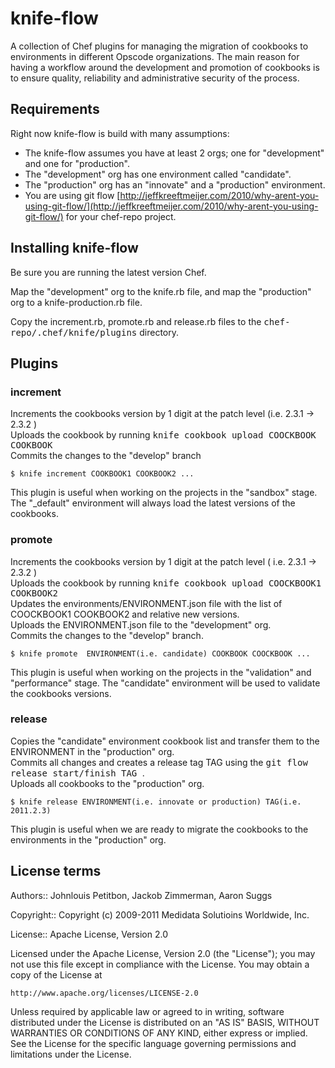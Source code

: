 knife-flow 
========
A collection of Chef plugins for managing the migration of cookbooks to environments in different Opscode organizations.
The main reason for having a workflow around the development and promotion of cookbooks is to ensure quality, reliability and administrative security of the process.  

Requirements
---------------
Right now knife-flow is build with many assumptions:

* The knife-flow assumes you have at least 2 orgs; one for "development" and one for "production".
* The "development" org has one environment called "candidate".
* The "production" org has an "innovate" and a "production" environment.
* You are using git flow [http://jeffkreeftmeijer.com/2010/why-arent-you-using-git-flow/](http://jeffkreeftmeijer.com/2010/why-arent-you-using-git-flow/) for your chef-repo project.

Installing knife-flow
-------------------
Be sure you are running the latest version Chef.

Map the "development" org to the knife.rb file, and map the "production" org to a knife-production.rb file.

Copy the increment.rb, promote.rb and release.rb files to the <tt>chef-repo/.chef/knife/plugins</tt> directory.

Plugins
---------------

### increment
Increments the cookbooks version by 1 digit at the patch level (i.e. 2.3.1 -> 2.3.2 ) <br />
Uploads the cookbook by running <tt> knife cookbook upload COOCKBOOK COOKBOOK </tt> <br />
Commits the changes to the "develop" branch <br />


    $ knife increment COOKBOOK1 COOKBOOK2 ... 


This plugin is useful when working on the projects in the "sandbox" stage. The "_default" environment will always load the latest versions of the cookbooks.


### promote
Increments the cookbooks version by 1 digit at the patch level ( i.e. 2.3.1 -> 2.3.2 ) <br />
Uploads the cookbook by running <tt> knife cookbook upload COOCKBOOK1 COOKBOOK2 </tt> <br />
Updates the environments/ENVIRONMENT.json file with the list of COOCKBOOK1 COOKBOOK2 and relative new versions. <br />
Uploads the ENVIRONMENT.json file to the "development" org. <br />
Commits the changes to the "develop" branch. <br />


    $ knife promote  ENVIRONMENT(i.e. candidate) COOKBOOK COOCKBOOK ...


This plugin is useful when working on the projects in the "validation" and "performance" stage. The "candidate" environment will be used to validate the cookbooks versions.


### release
Copies the "candidate" environment cookbook list and transfer them to the ENVIRONMENT in the "production" org. <br />
Commits all changes and creates a release tag TAG using the <tt> git flow release start/finish TAG </tt>. <br />
Uploads all cookbooks to the "production" org. <br />

    $ knife release ENVIRONMENT(i.e. innovate or production) TAG(i.e. 2011.2.3)

This plugin is useful when we are ready to migrate the cookbooks to the environments in the "production" org.

License terms
-------------
Authors:: Johnlouis Petitbon, Jackob Zimmerman, Aaron Suggs 

Copyright:: Copyright (c) 2009-2011 Medidata Solutioins Worldwide, Inc.

License:: Apache License, Version 2.0


Licensed under the Apache License, Version 2.0 (the "License");
you may not use this file except in compliance with the License.
You may obtain a copy of the License at

    http://www.apache.org/licenses/LICENSE-2.0

Unless required by applicable law or agreed to in writing, software
distributed under the License is distributed on an "AS IS" BASIS,
WITHOUT WARRANTIES OR CONDITIONS OF ANY KIND, either express or implied.
See the License for the specific language governing permissions and
limitations under the License.

